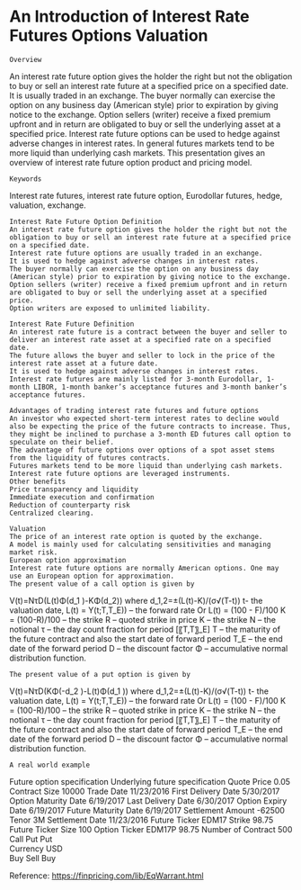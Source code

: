 # An Introduction of Interest Rate Futures Options Valuation

	Overview
An interest rate future option gives the holder the right but not the obligation to buy or sell an interest rate future at a specified price on a specified date. It is usually traded in an exchange. The buyer normally can exercise the option on any business day (American style) prior to expiration by giving notice to the exchange. Option sellers (writer) receive a fixed premium upfront and in return are obligated to buy or sell the underlying asset at a specified price.
Interest rate future options can be used to hedge against adverse changes in interest rates. In general futures markets tend to be more liquid than underlying cash markets. This presentation gives an overview of interest rate future option product and pricing model. 

	Keywords
Interest rate futures, interest rate future option, Eurodollar futures, hedge, valuation, exchange.

	Interest Rate Future Option Definition
	An interest rate future option gives the holder the right but not the obligation to buy or sell an interest rate future at a specified price on a specified date.
	Interest rate future options are usually traded in an exchange.
	It is used to hedge against adverse changes in interest rates.
	The buyer normally can exercise the option on any business day (American style) prior to expiration by giving notice to the exchange.
	Option sellers (writer) receive a fixed premium upfront and in return are obligated to buy or sell the underlying asset at a specified price.
	Option writers are exposed to unlimited liability.

	Interest Rate Future Definition
	An interest rate future is a contract between the buyer and seller to deliver an interest rate asset at a specified rate on a specified date.
	The future allows the buyer and seller to lock in the price of the interest rate asset at a future date.
	It is used to hedge against adverse changes in interest rates.
	Interest rate futures are mainly listed for 3-month Eurodollar, 1-month LIBOR, 1-month banker’s acceptance futures and 3-month banker’s acceptance futures.

	Advantages of trading interest rate futures and future options
	An investor who expected short-term interest rates to decline would also be expecting the price of the future contracts to increase. Thus, they might be inclined to purchase a 3-month ED futures call option to speculate on their belief.
	The advantage of future options over options of a spot asset stems from the liquidity of futures contracts.
	Futures markets tend to be more liquid than underlying cash markets.
	Interest rate future options are leveraged instruments.
	Other benefits
	Price transparency and liquidity
	Immediate execution and confirmation
	Reduction of counterparty risk
	Centralized clearing.

	Valuation
	The price of an interest rate option is quoted by the exchange.
	A model is mainly used for calculating sensitivities and managing market risk.
	European option approximation
	Interest rate future options are normally American options. One may use an European option for approximation.
	The present value of a call option is given by

V(t)=NτD(L(t)Φ(d_1 )-KΦ(d_2))
where 
d_1,2=±(L(t)-K)/(σ√(T-t))
t- the valuation date, 
L(t) =  Y(t;T,T_E)) – the forward rate
  				Or L(t) = (100 - F)/100
				K = (100-R)/100 – the strike
				R – quoted strike in price
K – the strike
 N – the notional
 τ – the day count fraction for period [〖T,T〗_E]
 T – the maturity of the future contract and also the start date of forward period
 T_E – the end date of the forward period
D – the discount factor
Φ – accumulative normal distribution function.

	The present value of a put option is given by

V(t)=NτD(KΦ(-d_2 )-L(t)Φ(d_1 ))
where 
d_1,2=±(L(t)-K)/(σ√(T-t))
t- the valuation date, 
L(t) =  Y(t;T,T_E)) – the forward rate
  				Or L(t) = (100 - F)/100
				K = (100-R)/100 – the strike
				R – quoted strike in price
K – the strike
 N – the notional
 τ – the day count fraction for period [〖T,T〗_E]
 T – the maturity of the future contract and also the start date of forward period
 T_E – the end date of the forward period
D – the discount factor
Φ – accumulative normal distribution function.

	A real world example

Future option specification	Underlying future specification
Quote Price	0.05	Contract Size	10000
Trade Date	11/23/2016	First Delivery Date	5/30/2017
Option Maturity Date	6/19/2017	Last Delivery Date	6/30/2017
Option Expiry Date	6/19/2017	Future Maturity Date	6/19/2017
Settlement Amount	-62500	Tenor	3M
Settlement Date	11/23/2016	Future Ticker	EDM17
Strike	98.75	Future Ticker Size	100
Option Ticker	EDM17P 98.75	Number of Contract	500
Call Put	Put		
Currency	USD		
Buy Sell	Buy		



Reference:
https://finpricing.com/lib/EqWarrant.html
